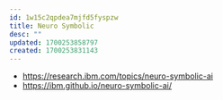 ```yaml
---
id: 1w15c2qpdea7mjfd5fyspzw
title: Neuro Symbolic
desc: ""
updated: 1700253858797
created: 1700253831143
---
```


- https://research.ibm.com/topics/neuro-symbolic-ai
- https://ibm.github.io/neuro-symbolic-ai/
